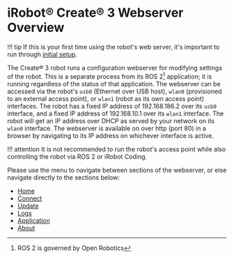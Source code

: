 # iRobot® Create® 3 Webserver Overview

!!! tip
    If this is your first time using the robot's web server, it's important to run through [initial setup](https://edu.irobot.com/create3-setup).

The Create® 3 robot runs a configuration webserver for modifying settings of the robot.
This is a separate process from its ROS 2[^1] application; it is running regardless of the status of that application.
The webserver can be accessed via the robot's `usb0` (Ethernet over USB host), `wlan0` (provisioned to an external access point), or `wlan1` (robot as its own access point) interfaces.
The robot has a fixed IP address of 192.168.186.2 over its `usb0` interface, and a fixed IP address of 192.168.10.1 over its `wlan1` interface.
The robot will get an IP address over DHCP as served by your network on its `wlan0` interface.
The webserver is available on over http (port 80) in a browser by navigating to its IP address on whichever interface is active.

!!! attention
    It is not recommended to run the robot's access point while also controlling the robot via ROS 2 or iRobot Coding.

Please use the menu to navigate between sections of the webserver, or else navigate directly to the sections below:

- [Home](../webserver/home.md)
- [Connect](../webserver/connect.md)
- [Update](../webserver/update.md)
- [Logs](../webserver/logs.md)
- [Application](../webserver/application.md)
- [About](../webserver/about.md)

[^1]: ROS 2 is governed by Open Robotics
[^2]: All other trademarks mentioned are the property of their respective owners.